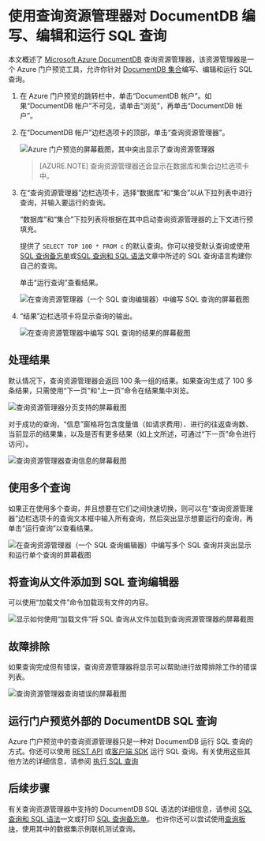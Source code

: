 <properties
	pageTitle="DocumentDB 查询资源管理器：一个 SQL 查询编辑器 | Azure"
	description="了解 DocumentDB 查询资源管理器，它是 Azure 门户预览中的一个编写 SQL 查询，并针对 NoSQL DocumentDB 集合运行这些查询的 SQL 查询编辑器。"
	keywords="编写 SQL 查询, SQL 查询编辑器"
	services="documentdb"
	authors="AndrewHoh"
	manager="jhubbard"
	editor="monicar"
	documentationCenter=""/>

<tags
	ms.service="documentdb"
	ms.date="05/24/2016"
	wacn.date="07/04/2016"/>

# 使用查询资源管理器对 DocumentDB 编写、编辑和运行 SQL 查询 

本文概述了 [Microsoft Azure DocumentDB](/services/documentdb/) 查询资源管理器，该资源管理器是一个 Azure 门户预览工具，允许你针对 [DocumentDB 集合](/documentation/articles/documentdb-create-collection)编写、编辑和运行 SQL 查询。

1. 在 Azure 门户预览的跳转栏中，单击“DocumentDB 帐户”。如果“DocumentDB 帐户”不可见，请单击“浏览”，再单击“DocumentDB 帐户”。

2. 在“DocumentDB 帐户”边栏选项卡的顶部，单击“查询资源管理器”。

	![Azure 门户预览的屏幕截图，其中突出显示了查询资源管理器](./media/documentdb-query-collections-query-explorer/queryexplorercommand.png)

    >[AZURE.NOTE] 查询资源管理器还会显示在数据库和集合边栏选项卡中。

3. 在“查询资源管理器”边栏选项卡，选择“数据库”和“集合”以从下拉列表中进行查询，并输入要运行的查询。

    “数据库”和“集合”下拉列表将根据在其中启动查询资源管理器的上下文进行预填充。

    提供了 `SELECT TOP 100 * FROM c` 的默认查询。你可以接受默认查询或使用 [SQL 查询备忘单](/documentation/articles/documentdb-sql-query-cheat-sheet)或[SQL 查询和 SQL 语法](/documentation/articles/documentdb-sql-query)文章中所述的 SQL 查询语言构建你自己的查询。

    单击“运行查询”查看结果。

	![在查询资源管理器（一个 SQL 查询编辑器）中编写 SQL 查询的屏幕截图](./media/documentdb-query-collections-query-explorer/queryexplorerinitial.png)

4. “结果”边栏选项卡将显示查询的输出。

	![在查询资源管理器中编写 SQL 查询的结果的屏幕截图](./media/documentdb-query-collections-query-explorer/queryresults1.png)

## 处理结果

默认情况下，查询资源管理器会返回 100 条一组的结果。如果查询生成了 100 多条结果，只需使用“下一页”和“上一页”命令在结果集中浏览。

![查询资源管理器分页支持的屏幕截图](./media/documentdb-query-collections-query-explorer/queryresultspagination.png)

对于成功的查询，“信息”窗格将包含度量值（如请求费用）、进行的往返查询数、当前显示的结果集，以及是否有更多结果（如上文所述，可通过“下一页”命令进行访问）。

![查询资源管理器查询信息的屏幕截图](./media/documentdb-query-collections-query-explorer/queryinformation.png)

## 使用多个查询

如果正在使用多个查询，并且想要在它们之间快速切换，则可以在“查询资源管理器”边栏选项卡的查询文本框中输入所有查询，然后突出显示想要运行的查询，再单击“运行查询”以查看结果。

![在查询资源管理器（一个 SQL 查询编辑器）中编写多个 SQL 查询并突出显示和运行单个查询的屏幕截图](./media/documentdb-query-collections-query-explorer/queryexplorerhighlightandrun.png)

## 将查询从文件添加到 SQL 查询编辑器

可以使用“加载文件”命令加载现有文件的内容。

![显示如何使用“加载文件”将 SQL 查询从文件加载到查询资源管理器的屏幕截图](./media/documentdb-query-collections-query-explorer/loadqueryfile.png)

## 故障排除

如果查询完成但有错误，查询资源管理器将显示可以帮助进行故障排除工作的错误列表。

![查询资源管理器查询错误的屏幕截图](./media/documentdb-query-collections-query-explorer/queryerror.png)

## 运行门户预览外部的 DocumentDB SQL 查询

Azure 门户预览中的查询资源管理器只是一种对 DocumentDB 运行 SQL 查询的方式。你还可以使用 [REST API](https://msdn.microsoft.com/library/azure/dn781481.aspx) 或[客户端 SDK](/documentation/articles/documentdb-sdk-dotnet) 运行 SQL 查询。有关使用这些其他方法的详细信息，请参阅 [执行 SQL 查询](/documentation/articles/documentdb-sql-query#executing-sql-queries)

## 后续步骤

有关查询资源管理器中支持的 DocumentDB SQL 语法的详细信息，请参阅 [SQL 查询和 SQL 语法](/documentation/articles/documentdb-sql-query)一文或打印 [SQL 查询备忘单](/documentation/articles/documentdb-sql-query-cheat-sheet)。
也许你还可以尝试使用[查询板块](https://www.documentdb.com/sql/demo)，使用其中的数据集示例联机测试查询。

<!---HONumber=Mooncake_0627_2016-->